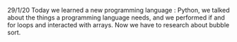 29/1/20
  Today we learned a new programming language : Python, we talked about the things a programming language needs, and we performed if and for loops and interacted with arrays. Now we have to research about bubble sort.
